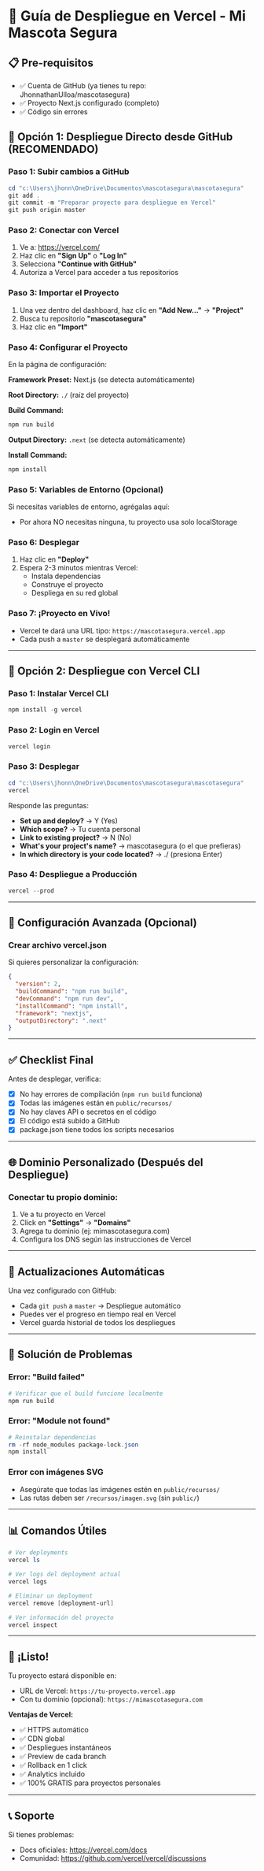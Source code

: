# 🚀 Guía de Despliegue en Vercel - Mi Mascota Segura

## 📋 Pre-requisitos
- ✅ Cuenta de GitHub (ya tienes tu repo: JhonnathanUlloa/mascotasegura)
- ✅ Proyecto Next.js configurado (completo)
- ✅ Código sin errores

## 🎯 Opción 1: Despliegue Directo desde GitHub (RECOMENDADO)

### Paso 1: Subir cambios a GitHub
```powershell
cd "c:\Users\jhonn\OneDrive\Documentos\mascotasegura\mascotasegura"
git add .
git commit -m "Preparar proyecto para despliegue en Vercel"
git push origin master
```

### Paso 2: Conectar con Vercel
1. Ve a: https://vercel.com/
2. Haz clic en **"Sign Up"** o **"Log In"**
3. Selecciona **"Continue with GitHub"**
4. Autoriza a Vercel para acceder a tus repositorios

### Paso 3: Importar el Proyecto
1. Una vez dentro del dashboard, haz clic en **"Add New..."** → **"Project"**
2. Busca tu repositorio **"mascotasegura"**
3. Haz clic en **"Import"**

### Paso 4: Configurar el Proyecto
En la página de configuración:

**Framework Preset:** Next.js (se detecta automáticamente)

**Root Directory:** `./` (raíz del proyecto)

**Build Command:** 
```bash
npm run build
```

**Output Directory:** `.next` (se detecta automáticamente)

**Install Command:**
```bash
npm install
```

### Paso 5: Variables de Entorno (Opcional)
Si necesitas variables de entorno, agrégalas aquí:
- Por ahora NO necesitas ninguna, tu proyecto usa solo localStorage

### Paso 6: Desplegar
1. Haz clic en **"Deploy"**
2. Espera 2-3 minutos mientras Vercel:
   - Instala dependencias
   - Construye el proyecto
   - Despliega en su red global

### Paso 7: ¡Proyecto en Vivo!
- Vercel te dará una URL tipo: `https://mascotasegura.vercel.app`
- Cada push a `master` se desplegará automáticamente

---

## 🎯 Opción 2: Despliegue con Vercel CLI

### Paso 1: Instalar Vercel CLI
```powershell
npm install -g vercel
```

### Paso 2: Login en Vercel
```powershell
vercel login
```

### Paso 3: Desplegar
```powershell
cd "c:\Users\jhonn\OneDrive\Documentos\mascotasegura\mascotasegura"
vercel
```

Responde las preguntas:
- **Set up and deploy?** → Y (Yes)
- **Which scope?** → Tu cuenta personal
- **Link to existing project?** → N (No)
- **What's your project's name?** → mascotasegura (o el que prefieras)
- **In which directory is your code located?** → ./ (presiona Enter)

### Paso 4: Despliegue a Producción
```powershell
vercel --prod
```

---

## 🔧 Configuración Avanzada (Opcional)

### Crear archivo vercel.json
Si quieres personalizar la configuración:

```json
{
  "version": 2,
  "buildCommand": "npm run build",
  "devCommand": "npm run dev",
  "installCommand": "npm install",
  "framework": "nextjs",
  "outputDirectory": ".next"
}
```

---

## ✅ Checklist Final

Antes de desplegar, verifica:

- [x] No hay errores de compilación (`npm run build` funciona)
- [x] Todas las imágenes están en `public/recursos/`
- [x] No hay claves API o secretos en el código
- [x] El código está subido a GitHub
- [x] package.json tiene todos los scripts necesarios

---

## 🌐 Dominio Personalizado (Después del Despliegue)

### Conectar tu propio dominio:
1. Ve a tu proyecto en Vercel
2. Click en **"Settings"** → **"Domains"**
3. Agrega tu dominio (ej: mimascotasegura.com)
4. Configura los DNS según las instrucciones de Vercel

---

## 🔄 Actualizaciones Automáticas

Una vez configurado con GitHub:
- Cada `git push` a `master` → Despliegue automático
- Puedes ver el progreso en tiempo real en Vercel
- Vercel guarda historial de todos los despliegues

---

## 🐛 Solución de Problemas

### Error: "Build failed"
```powershell
# Verificar que el build funcione localmente
npm run build
```

### Error: "Module not found"
```powershell
# Reinstalar dependencias
rm -rf node_modules package-lock.json
npm install
```

### Error con imágenes SVG
- Asegúrate que todas las imágenes estén en `public/recursos/`
- Las rutas deben ser `/recursos/imagen.svg` (sin `public/`)

---

## 📊 Comandos Útiles

```powershell
# Ver deployments
vercel ls

# Ver logs del deployment actual
vercel logs

# Eliminar un deployment
vercel remove [deployment-url]

# Ver información del proyecto
vercel inspect
```

---

## 🎉 ¡Listo!

Tu proyecto estará disponible en:
- URL de Vercel: `https://tu-proyecto.vercel.app`
- Con tu dominio (opcional): `https://mimascotasegura.com`

**Ventajas de Vercel:**
- ✅ HTTPS automático
- ✅ CDN global
- ✅ Despliegues instantáneos
- ✅ Preview de cada branch
- ✅ Rollback en 1 click
- ✅ Analytics incluido
- ✅ 100% GRATIS para proyectos personales

---

## 📞 Soporte

Si tienes problemas:
- Docs oficiales: https://vercel.com/docs
- Comunidad: https://github.com/vercel/vercel/discussions
